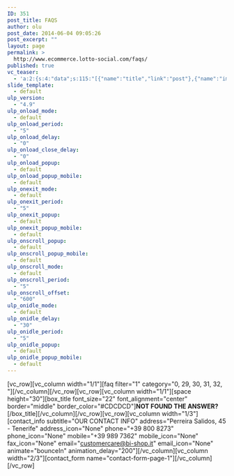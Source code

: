 ```yaml
---
ID: 351
post_title: FAQS
author: olu
post_date: 2014-06-04 09:05:26
post_excerpt: ""
layout: page
permalink: >
  http://www.ecommerce.lotto-social.com/faqs/
published: true
vc_teaser:
  - 'a:2:{s:4:"data";s:115:"[{"name":"title","link":"post"},{"name":"image","image":"featured","link":"none"},{"name":"text","mode":"excerpt"}]";s:7:"bgcolor";s:0:"";}'
slide_template:
  - default
ulp_version:
  - "4.9"
ulp_onload_mode:
  - default
ulp_onload_period:
  - "5"
ulp_onload_delay:
  - "0"
ulp_onload_close_delay:
  - "0"
ulp_onload_popup:
  - default
ulp_onload_popup_mobile:
  - default
ulp_onexit_mode:
  - default
ulp_onexit_period:
  - "5"
ulp_onexit_popup:
  - default
ulp_onexit_popup_mobile:
  - default
ulp_onscroll_popup:
  - default
ulp_onscroll_popup_mobile:
  - default
ulp_onscroll_mode:
  - default
ulp_onscroll_period:
  - "5"
ulp_onscroll_offset:
  - "600"
ulp_onidle_mode:
  - default
ulp_onidle_delay:
  - "30"
ulp_onidle_period:
  - "5"
ulp_onidle_popup:
  - default
ulp_onidle_popup_mobile:
  - default
---
```

[vc_row][vc_column width="1/1"][faq filter="1" category="0, 29, 30, 31, 32, "][/vc_column][/vc_row][vc_row][vc_column width="1/1"][space height="30"][box_title font_size="22" font_alignment="center" border="middle" border_color="#CDCDCD"]<strong>NOT FOUND THE ANSWER?</strong>[/box_title][/vc_column][/vc_row][vc_row][vc_column width="1/3"][contact_info subtitle="OUR CONTACT INFO" address="Perreira Salidos, 45 - Tenerife" address_icon="None" phone="+39 800 8273" phone_icon="None" mobile="+39 989 7362" mobile_icon="None" fax_icon="None" email="customercare@bi-shop.it" email_icon="None" animate="bounceIn" animation_delay="200"][/vc_column][vc_column width="2/3"][contact_form name="contact-form-page-1"][/vc_column][/vc_row]